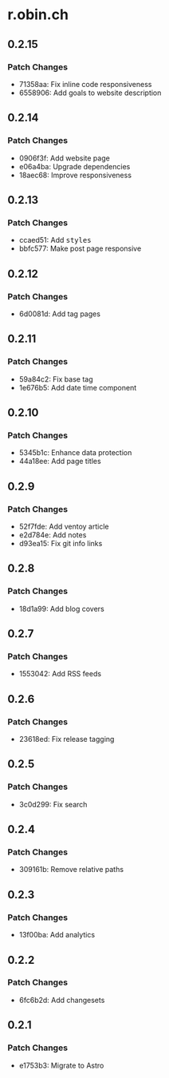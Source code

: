 # r.obin.ch

## 0.2.15

### Patch Changes

- 71358aa: Fix inline code responsiveness
- 6558906: Add goals to website description

## 0.2.14

### Patch Changes

- 0906f3f: Add website page
- e06a4ba: Upgrade dependencies
- 18aec68: Improve responsiveness

## 0.2.13

### Patch Changes

- ccaed51: Add <kbd> styles
- bbfc577: Make post page responsive

## 0.2.12

### Patch Changes

- 6d0081d: Add tag pages

## 0.2.11

### Patch Changes

- 59a84c2: Fix base tag
- 1e676b5: Add date time component

## 0.2.10

### Patch Changes

- 5345b1c: Enhance data protection
- 44a18ee: Add page titles

## 0.2.9

### Patch Changes

- 52f7fde: Add ventoy article
- e2d784e: Add notes
- d93ea15: Fix git info links

## 0.2.8

### Patch Changes

- 18d1a99: Add blog covers

## 0.2.7

### Patch Changes

- 1553042: Add RSS feeds

## 0.2.6

### Patch Changes

- 23618ed: Fix release tagging

## 0.2.5

### Patch Changes

- 3c0d299: Fix search

## 0.2.4

### Patch Changes

- 309161b: Remove relative paths

## 0.2.3

### Patch Changes

- 13f00ba: Add analytics

## 0.2.2

### Patch Changes

- 6fc6b2d: Add changesets

## 0.2.1

### Patch Changes

- e1753b3: Migrate to Astro
